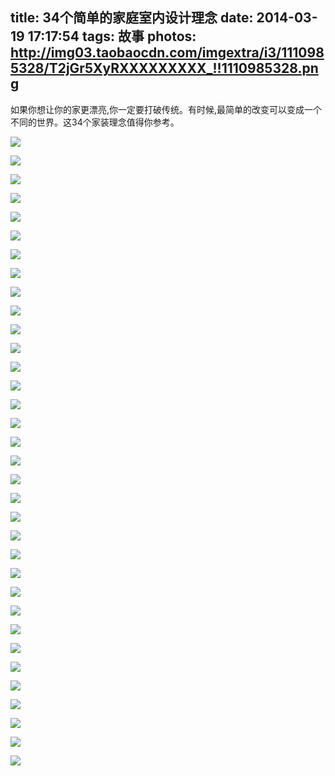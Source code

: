 title: 34个简单的家庭室内设计理念
date: 2014-03-19 17:17:54
tags: 故事
photos: http://img03.taobaocdn.com/imgextra/i3/1110985328/T2jGr5XyRXXXXXXXXX_!!1110985328.png
---

如果你想让你的家更漂亮,你一定要打破传统。有时候,最简单的改变可以变成一个不同的世界。这34个家装理念值得你参考。 

<!-- more -->


![](http://img01.taobaocdn.com/imgextra/i1/1110985328/T2MMj4XChXXXXXXXXX_!!1110985328.jpg)

![](http://img04.taobaocdn.com/imgextra/i4/1110985328/T2Jdf5XxdXXXXXXXXX_!!1110985328.jpg)

![](http://img02.taobaocdn.com/imgextra/i2/1110985328/T2xeb5XxlXXXXXXXXX_!!1110985328.jpg)

![](http://img03.taobaocdn.com/imgextra/i3/1110985328/T28iL3XrxaXXXXXXXX_!!1110985328.jpg)

![](http://img04.taobaocdn.com/imgextra/i4/1110985328/T2m5L4XBlXXXXXXXXX_!!1110985328.jpg)

![](http://img03.taobaocdn.com/imgextra/i3/1110985328/T2uM23XuhaXXXXXXXX_!!1110985328.jpg)

![](http://img02.taobaocdn.com/imgextra/i2/1110985328/T2iuz3XstaXXXXXXXX_!!1110985328.jpg)

![](http://img02.taobaocdn.com/imgextra/i2/1110985328/T2oTr4XzVXXXXXXXXX_!!1110985328.jpg)

![](http://img03.taobaocdn.com/imgextra/i3/1110985328/T2FKr5XxdXXXXXXXXX_!!1110985328.jpg)

![](http://img03.taobaocdn.com/imgextra/i3/1110985328/T22GH4XyxXXXXXXXXX_!!1110985328.jpg)

![](http://img01.taobaocdn.com/imgextra/i1/1110985328/T2yqD6Xs4XXXXXXXXX_!!1110985328.jpg)

![](http://img04.taobaocdn.com/imgextra/i4/1110985328/T2f3z3XvtaXXXXXXXX_!!1110985328.jpg)

![](http://img03.taobaocdn.com/imgextra/i3/1110985328/T2a5n5XqNXXXXXXXXX_!!1110985328.jpg)

![](http://img02.taobaocdn.com/imgextra/i2/1110985328/T2qWL4XD0XXXXXXXXX_!!1110985328.jpg)

![](http://img04.taobaocdn.com/imgextra/i4/1110985328/T22Bf3Xp4aXXXXXXXX_!!1110985328.jpg)

![](http://img04.taobaocdn.com/imgextra/i4/1110985328/T2.PL2XutaXXXXXXXX_!!1110985328.jpg)

![](http://img01.taobaocdn.com/imgextra/i1/1110985328/T2SyY4XA0XXXXXXXXX_!!1110985328.jpg)

![](http://img04.taobaocdn.com/imgextra/i4/1110985328/T2clY5XuxXXXXXXXXX_!!1110985328.jpg)

![](http://img02.taobaocdn.com/imgextra/i2/1110985328/T2w126XrtXXXXXXXXX_!!1110985328.jpg)

![](http://img02.taobaocdn.com/imgextra/i2/1110985328/T208D3XpNaXXXXXXXX_!!1110985328.jpg)

![](http://img02.taobaocdn.com/imgextra/i2/1110985328/T2kSr4XzRXXXXXXXXX_!!1110985328.jpg)

![](http://img01.taobaocdn.com/imgextra/i1/1110985328/T2CVr3XpRaXXXXXXXX_!!1110985328.jpg)

![](http://img01.taobaocdn.com/imgextra/i1/1110985328/T24Qn4XzFXXXXXXXXX_!!1110985328.jpg)

![](http://img04.taobaocdn.com/imgextra/i4/1110985328/T2Mxz4XsFXXXXXXXXX_!!1110985328.jpg)

![](http://img04.taobaocdn.com/imgextra/i4/1110985328/T2SY63XqNaXXXXXXXX_!!1110985328.jpg)

![](http://img03.taobaocdn.com/imgextra/i3/1110985328/T2Idv5XxFXXXXXXXXX_!!1110985328.jpg)

![](http://img03.taobaocdn.com/imgextra/i3/1110985328/T2WH_5Xx8XXXXXXXXX_!!1110985328.jpg)

![](http://img01.taobaocdn.com/imgextra/i1/1110985328/T2XW_5XyFXXXXXXXXX_!!1110985328.jpg)

![](http://img04.taobaocdn.com/imgextra/i4/1110985328/T2xKL4XCJXXXXXXXXX_!!1110985328.jpg)

![](http://img03.taobaocdn.com/imgextra/i3/1110985328/T26zr4XBXXXXXXXXXX_!!1110985328.jpg)

![](http://img04.taobaocdn.com/imgextra/i4/1110985328/T2Plr3Xp0aXXXXXXXX_!!1110985328.jpg)

![](http://img01.taobaocdn.com/imgextra/i1/1110985328/T2TyT3XrtaXXXXXXXX_!!1110985328.jpg)

![](http://img02.taobaocdn.com/imgextra/i2/1110985328/T2V2P5XvdXXXXXXXXX_!!1110985328.jpg)

![](http://img04.taobaocdn.com/imgextra/i4/1110985328/T2PBY3XpBaXXXXXXXX_!!1110985328.jpg)
